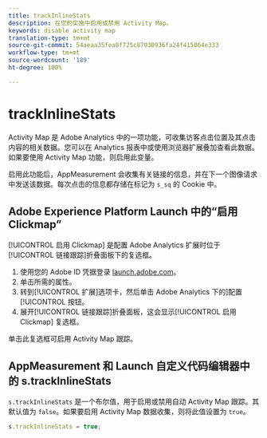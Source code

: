 ```yaml
---
title: trackInlineStats
description: 在您的实施中启用或禁用 Activity Map。
keywords: disable activity map
translation-type: tm+mt
source-git-commit: 54aeaa35fea8f725c87030936fa24f415064e333
workflow-type: tm+mt
source-wordcount: '189'
ht-degree: 100%

---
```



# trackInlineStats

Activity Map 是 Adobe Analytics 中的一项功能，可收集访客点击位置及其点击内容的相关数据。您可以在 Analytics 报表中或使用浏览器扩展叠加查看此数据。如果要使用 Activity Map 功能，则启用此变量。

启用此功能后，AppMeasurement 会收集有关链接的信息，并在下一个图像请求中发送该数据。每次点击的信息都存储在标记为 `s_sq` 的 Cookie 中。

## Adobe Experience Platform Launch 中的“启用 Clickmap”

[!UICONTROL 启用 Clickmap] 是配置 Adobe Analytics 扩展时位于[!UICONTROL 链接跟踪]折叠面板下的复选框。

1. 使用您的 Adobe ID 凭据登录 [launch.adobe.com](https://launch.adobe.com)。
2. 单击所需的属性。
3. 转到[!UICONTROL 扩展]选项卡，然后单击 Adobe Analytics 下的]配置[!UICONTROL 按钮。
4. 展开[!UICONTROL 链接跟踪]折叠面板，这会显示[!UICONTROL 启用 Clickmap] 复选框。

单击此复选框可启用 Activity Map 跟踪。

## AppMeasurement 和 Launch 自定义代码编辑器中的 s.trackInlineStats

`s.trackInlineStats` 是一个布尔值，用于启用或禁用自动 Activity Map 跟踪。其默认值为 `false`。如果要启用 Activity Map 数据收集，则将此值设置为 `true`。

```js
s.trackInlineStats = true;
```
